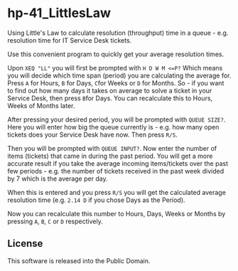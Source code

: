 # hp-41_LittlesLaw
Using Little's Law to calculate resolution (throughput) time in a queue - e.g. resolution time for IT Service Desk tickets.

Use this convenient program to quickly get your average resolution times.

Upon `XEQ "LL"` you will first be prompted with `H D W M <=P?` Which means you will decide which time span (period) you are calculating the average for. Press `A` for Hours, `B` for Days, `C`for Weeks or `D` for Months. So - if you want to find out how many days it takes on average to solve a ticket in your Service Desk, then press `B`for Days. You can recalculate this to Hours, Weeks of Months later.

After pressing your desired period, you will be prompted with `QUEUE SIZE?`. Here you will enter how big the queue currently is - e.g. how many open tickets does your Service Desk have now. Then press `R/S`.

Then you will be prompted with `QUEUE INPUT?`. Now enter the number of items (tickets) that came in during the past period. You will get a more accurate result if you take the average incoming items/tickets over the past few periods - e.g. the number of tickets received in the past week divided by 7 which is the average per day.

When this is entered and you press `R/S` you will get the calculated average resolution time (e.g. `2.14 D` if you chose Days as the Period).

Now you can recalculate this number to Hours, Days, Weeks or Months by pressing `A`, `B`, `C` or `D` respectively.

## License
This software is released into the Public Domain.

